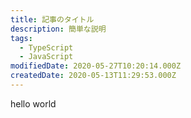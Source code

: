 ```yaml
---
title: 記事のタイトル
description: 簡単な説明
tags:
  - TypeScript
  - JavaScript
modifiedDate: 2020-05-27T10:20:14.000Z
createdDate: 2020-05-13T11:29:53.000Z
---
```


hello world
